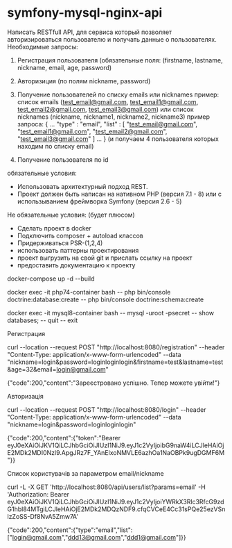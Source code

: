 # symfony-mysql-nginx-api

Написать RESTfull API, для сервиса который позволяет авторизироваться пользователю и получать данные о пользователях.
Необходимые запросы:
1) Регистрация пользователя (обязательные поля: (firstname, lastname, nickname, email, age, password)
2) Авторизиция (по полям nickname, password)
3) Получение пользователей по списку emails или nicknames
   пример:
   список emails (test_email@gmail.com, test_email1@gmail.com, test_email2@gmail.com, test_email3@gmail.com)
   или список nicknames (nickname, nickname1, nickname2, nickname3)
   пример запроса:
   {
   ...
   "type" : "email",
   "list" : [
   "test_email@gmail.com",
   "test_email1@gmail.com",
   "test_email2@gmail.com",
   "test_email3@gmail.com"
   ]
   ...
   }
   (и получаем 4 пользователя которых находим по списку email)

4) Получение пользователя по id

обязательные условия:
- Использовать архитектурный подход REST.
- Проект должен быть написан на нативном PHP (версия 7.1 - 8) или с использыванием фреймворка Symfony (версия 2.6 - 5)

Не обязательные условия: (будет плюсом)
- Сделать проект в docker
- Подключить composer + autoload классов
- Придерживаться PSR-(1,2,4)
- использовать паттерны проектирования
- проект выгрузить на свой git и прислать ссылку на проект
- предоставить документацию к проекту



docker-compose up -d --build

docker exec -it php74-container bash 
    -- php bin/console doctrine:database:create
    -- php bin/console doctrine:schema:create

docker exec -it mysql8-container bash 
    -- mysql -uroot -psecret
    -- show databases;
    -- quit
    -- exit



Регистрация 

curl --location --request POST "http://localhost:8080/registration"  --header "Content-Type: application/x-www-form-urlencoded"  --data "nickname=login&password=loginloginlogin&firstname=test&lastname=test&age=32&email=login@gmail.com"

{"code":200,"content":"Зареєстровано успішно. Тепер можете увійти!"}

Авторизація

curl --location --request POST "http://localhost:8080/login"  --header "Content-Type: application/x-www-form-urlencoded"  --data "nickname=login&password=loginloginlogin"

{"code":200,"content":{"token":"Bearer eyJ0eXAiOiJKV1QiLCJhbGciOiJIUzI1NiJ9.eyJ1c2VyIjoibG9naW4iLCJleHAiOjE2MDk2MDI0Nzl9.ApgJRz7F_YAnElxoNMVLE6azhOa1NaOBPk9ugDGMF6M"}}

Список користувачів за параметром email/nickname

curl -L -X GET 'http://localhost:8080/api/users/list?params=email' -H 'Authorization: Bearer eyJ0eXAiOiJKV1QiLCJhbGciOiJIUzI1NiJ9.eyJ1c2VyIjoiYWRkX3Rlc3RfcG9zdG1hbl84MTgiLCJleHAiOjE2MDk2MDQzNDF9.cfqCVCeE4Cc31sPQe25ezVSnlzZoSS-Df8NvA5Zmw7A'

{"code":200,"content":{"type":"email","list":["login@gmail.com","ddd13@gmail.com","ddd1@gmail.com"]}}